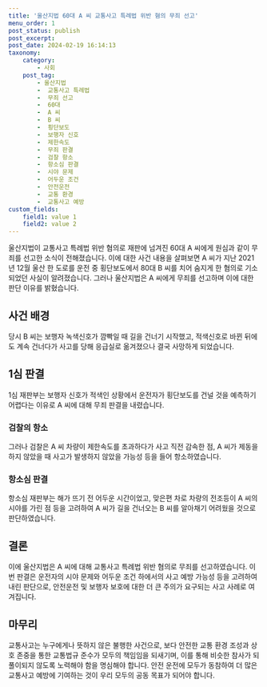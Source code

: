 ```yaml
---
title: '울산지법 60대 A 씨 교통사고 특례법 위반 혐의 무죄 선고'
menu_order: 1
post_status: publish
post_excerpt: 
post_date: 2024-02-19 16:14:13
taxonomy:
    category:
        - 사회
    post_tag:
        - 울산지법
        -  교통사고 특례법
        -  무죄 선고
        -  60대
        -  A 씨
        -  B 씨
        -  횡단보도
        -  보행자 신호
        -  제한속도
        -  무죄 판결
        -  검찰 항소
        -  항소심 판결
        -  시야 문제
        -  어두운 조건
        -  안전운전
        -  교통 환경
        -  교통사고 예방
custom_fields:
    field1: value 1
    field2: value 2
---
```


울산지법이 교통사고 특례법 위반 혐의로 재판에 넘겨진 60대 A 씨에게 원심과 같이 무죄를 선고한 소식이 전해졌습니다. 이에 대한 사건 내용을 살펴보면 A 씨가 지난 2021년 12월 울산 한 도로를 운전 중 횡단보도에서 80대 B 씨를 치어 숨지게 한 혐의로 기소되었던 사실이 알려졌습니다. 그러나 울산지법은 A 씨에게 무죄를 선고하며 이에 대한 판단 이유를 밝혔습니다.
## 사건 배경
당시 B 씨는 보행자 녹색신호가 깜빡일 때 길을 건너기 시작했고, 적색신호로 바뀐 뒤에도 계속 건너다가 사고를 당해 응급실로 옮겨졌으나 결국 사망하게 되었습니다.
## 1심 판결
1심 재판부는 보행자 신호가 적색인 상황에서 운전자가 횡단보도를 건널 것을 예측하기 어렵다는 이유로 A 씨에 대해 무죄 판결을 내렸습니다.
### 검찰의 항소
그러나 검찰은 A 씨 차량이 제한속도를 초과하다가 사고 직전 감속한 점, A 씨가 제동을 하지 않았을 때 사고가 발생하지 않았을 가능성 등을 들어 항소하였습니다.
### 항소심 판결
항소심 재판부는 해가 뜨기 전 어두운 시간이었고, 맞은편 차로 차량의 전조등이 A 씨의 시야를 가린 점 등을 고려하여 A 씨가 길을 건너오는 B 씨를 알아채기 어려웠을 것으로 판단하였습니다.
## 결론
이에 울산지법은 A 씨에 대해 교통사고 특례법 위반 혐의로 무죄를 선고하였습니다. 이번 판결은 운전자의 시야 문제와 어두운 조건 하에서의 사고 예방 가능성 등을 고려하여 내린 판단으로, 안전운전 및 보행자 보호에 대한 더 큰 주의가 요구되는 사고 사례로 여겨집니다.
## 마무리
교통사고는 누구에게나 뜻하지 않은 불행한 사건으로, 보다 안전한 교통 환경 조성과 상호 존중을 통한 교통법규 준수가 모두의 책임임을 되새기며, 이를 통해 비슷한 참사가 되풀이되지 않도록 노력해야 함을 명심해야 합니다. 안전 운전에 모두가 동참하여 더 많은 교통사고 예방에 기여하는 것이 우리 모두의 공동 목표가 되어야 합니다.

